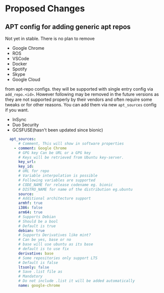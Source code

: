 # Proposed Changes

## APT config for adding generic apt repos

Not yet in stable. There is no plan to remove

- Google Chrome
- ROS
- VSCode
- Docker
- Spotify
- Skype
- Google Cloud

from apt-repo configs. they will be supported with single entry config via `add_repo.<id>`.
However following may be removed in the future versions as they are not supported properly
by their vendors and often require some tweaks or for other reasons. You can add them via new
`apt_sources` config if you want.

- InSync
- Duo Security
- GCSFUSE(hasn't been updated since bionic)


```yaml
  apt_sources:
      # Comment, This will show in software properties
    - comment: Google Chrome
      # GPG key Can be URL or a GPG key
      # Keys will be retrieved from Ubuntu key-server.
      key_url:
      key_id:
      # URL for repo
      # Variable interpolation is possible
      # Following variables are supported
      # CODE_NAME for release codename eg. bionic
      # DISTRO_NAME for name of the distribution eg.ubuntu
      source:
      # Additional architecture support
      armhf: true
      i386: false
      arm64: true
      # Supports Debian
      # Should be a bool
      # Default is true
      debian: true
      # Supports Derivatives like mint?
      # Can be yes, base or no
      # base will use ubuntu as its base
      # default is to use fix
      derivative: base
      # Some repositories only support LTS
      # Default is false
      ltsonly: false
      # Save .list file as
      # Mandatory
      # Do not include .list it will be added automatically
      name: google-chrome
```
